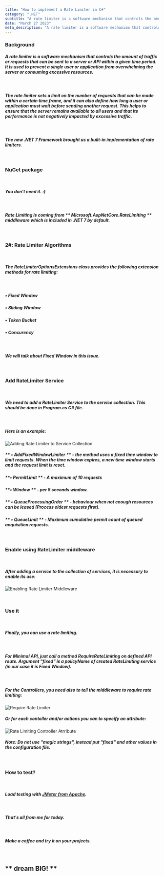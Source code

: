```yaml
---
title: "How to implement a Rate Limiter in C#"
category: ".NET"
subtitle: "A rate limiter is a software mechanism that controls the amount of traffic or requests that can be sent to a server or API within a given time period..."
date: "March 27 2023"
meta_description: "A rate limiter is a software mechanism that controls the amount of traffic or requests that can be sent to a server or API within a given time period. It is used to prevent a single user or application from overwhelming the server or consuming excessive resources."
---
```


### Background

##### A rate limiter is a software mechanism that controls the amount of traffic or requests that can be sent to a server or API within a given time period. It is used to prevent a single user or application from overwhelming the server or consuming excessive resources.

&nbsp;
##### The rate limiter sets a limit on the number of requests that can be made within a certain time frame, and it can also define how long a user or application must wait before sending another request. This helps to ensure that the server remains available to all users and that its performance is not negatively impacted by excessive traffic.
&nbsp;
##### The new .NET 7 Framework brought us a built-in implementation of rate limiters.
&nbsp;
&nbsp;

### NuGet package
&nbsp;
&nbsp;

##### You don't need it. :)
&nbsp;

##### Rate Limiting is coming from ** Microsoft.AspNetCore.RateLimiting ** middleware which is included in .NET 7 by default.

&nbsp;
&nbsp;

### 2#: Rate Limiter Algorithms
&nbsp;
&nbsp;

##### The RateLimiterOptionsExtensions class provides the following extension methods for rate limiting:
&nbsp;
##### • Fixed Window
##### • Sliding Window
##### • Token Bucket
##### • Concurency
&nbsp;
##### We will talk about Fixed Window in this issue. 
&nbsp;
&nbsp;

### Add RateLimiter Service
&nbsp;
&nbsp;

##### We need to add a RateLimiter Service to the service collection. This should be done in Program.cs C# file. 
&nbsp;
##### Here is an example:

![Adding Rate Limiter to Service Collection](/images/blog/posts/how-to-implement-rate-limiter-in-csharp/adding-rate-limiter-to-service-collection.png)
&nbsp;
##### ** • AddFixedWindowLimiter ** - the method uses a fixed time window to limit requests. When the time window expires, a new time window starts and the request limit is reset.
##### **• PermitLimit ** - A maximum of 10 requests
##### **• Window ** - per 5 seconds window.
##### ** • QueueProcessingOrder ** - behaviour when not enough resources can be leased (Process oldest requests first).
##### ** • QueueLimit ** - Maximum cumulative permit count of queued acquisition requests.

&nbsp;
&nbsp;
### Enable using RateLimiter middleware
&nbsp;
&nbsp;

##### After adding a service to the collection of services, it is necessary to enable its use:
![Enabling Rate Limiter Middleware](/images/blog/posts/how-to-implement-rate-limiter-in-csharp/enabling-rate-limiter-middleware.png)

&nbsp;
&nbsp;

### Use it
&nbsp;
&nbsp;

##### Finally, you can use a rate limiting. 
&nbsp;
##### For Minimal API, just call a method **RequireRateLimiting** on defined API route. Argument "fixed" is a policyName of created RateLimiting service (in our case it is Fixed Window).
&nbsp;
##### For the Controllers, you need also to tell the middleware to require rate limiting:
![Require Rate Limiter](/images/blog/posts/how-to-implement-rate-limiter-in-csharp/require-rate-limiter.png)

##### Or for each contoller and/or actions you can to specify an attribute:
![Rate Limiting Controller Atrribute](/images/blog/posts/how-to-implement-rate-limiter-in-csharp/rate-limiting-controller-attribute.png)
&nbsp;
##### Note: Do not use "magic strings", instead put "fixed" and other values in the configuration file.


&nbsp;
&nbsp;
### How to test?
&nbsp;
&nbsp;

##### Load testing with  [JMeter from Apache](https://jmeter.apache.org/).
&nbsp;
##### That's all from me for today.
&nbsp;
##### Make a coffee and try it on your projects.
&nbsp;

## ** dream BIG! **